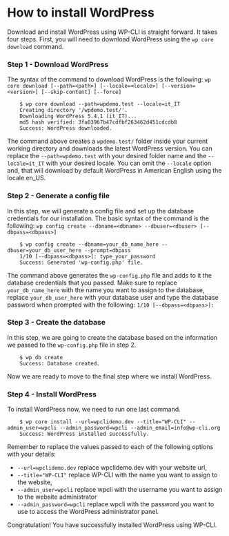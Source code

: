 # How to install WordPress

Download and install WordPress using WP-CLI is straight forward. It takes four steps.
First, you will need to download WordPress using the `wp core download` command.

### Step 1 - Download WordPress

The syntax of the command to download WordPress is the following: `wp core download [--path=<path>] [--locale=<locale>] [--version=<version>] [--skip-content] [--force]`

```
    $ wp core download --path=wpdemo.test --locale=it_IT
    Creating directory '/wpdemo.test/'.
    Downloading WordPress 5.4.1 (it_IT)...
    md5 hash verified: 3fa03967b47cdfbf263462d451cdcdb8
    Success: WordPress downloaded.
```

The command above creates a `wpdemo.test/` folder inside your current working directory and downloads the latest WordPress version. You can replace the `--path=wpdemo.test` with your
desired folder name and the `--locale=it_IT` with your desired locale. You can omit the `--locale` option and, that will download by default WordPress in American English using the locale en_US.

### Step 2 - Generate a config file

In this step, we will generate a config file and set up the database
credentials for our installation.
The basic syntax of the command is the following: `wp config create --dbname=<dbname> --dbuser=<dbuser> [--dbpass=<dbpass>]`

```
    $ wp config create --dbname=your_db_name_here --dbuser=your_db_user_here --prompt=dbpass
    1/10 [--dbpass=<dbpass>]: type_your_password
    Success: Generated 'wp-config.php' file.
```

The command above generates the `wp-config.php` file and adds to it the database credentials that you passed. Make sure to replace `your_db_name_here` with the name you want to assign to the database, replace `your_db_user_here` with your database user and type the database password when prompted with the following: `1/10 [--dbpass=<dbpass>]:`

### Step 3 - Create the database

In this step, we are going to create the database based on the information we passed to the `wp-config.php` file in step 2.

```
    $ wp db create
    Success: Database created.
```

Now we are ready to move to the final step where we install WordPress.

### Step 4 - Install WordPress

To install WordPress now, we need to run one last command.

```
    $ wp core install --url=wpclidemo.dev --title="WP-CLI" --admin_user=wpcli --admin_password=wpcli --admin_email=info@wp-cli.org
    Success: WordPress installed successfully.
```

Remember to replace the values passed to each of the following options with your details:

- `--url=wpclidemo.dev` replace wpclidemo.dev with your website url,
- `--title="WP-CLI"` replace WP-CLI with the name you want to assign to the website,
- `--admin_user=wpcli` replace wpcli with the username you want to assign to the website administrator
- `--admin_password=wpcli` replace wpcli with the password you want to use to access the WordPress administrator panel.

Congratulation! You have successfully installed WordPress using WP-CLI.
